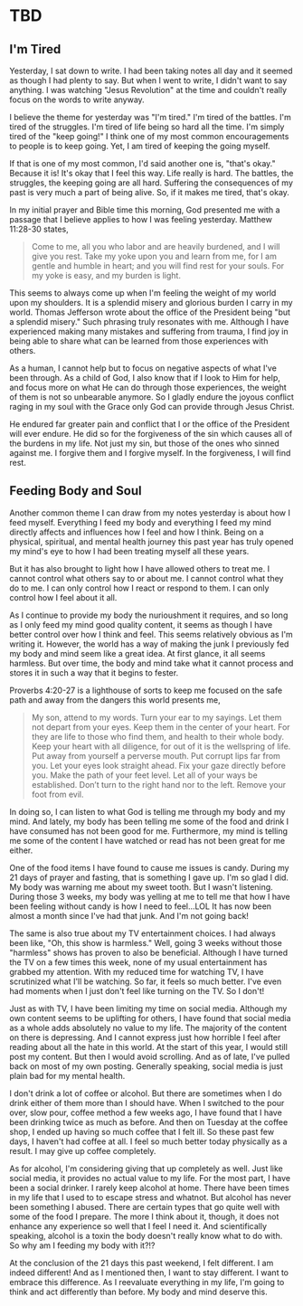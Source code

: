 # TBD

## I'm Tired

Yesterday, I sat down to write. I had been taking notes all day and it seemed as though I had plenty to say. But when I went to write, I didn't want to say anything. I was watching "Jesus Revolution" at the time and couldn't really focus on the words to write anyway.

I believe the theme for yesterday was "I'm tired." I'm tired of the battles. I'm tired of the struggles. I'm tired of life being so hard all the time. I'm simply tired of the "keep going!" I think one of my most common encouragements to people is to keep going. Yet, I am tired of keeping the going myself.

If that is one of my most common, I'd said another one is, "that's okay." Because it is! It's okay that I feel this way. Life really is hard. The battles, the struggles, the keeping going are all hard. Suffering the consequences of my past is very much a part of being alive. So, if it makes me tired, that's okay.

In my initial prayer and Bible time this morning, God presented me with a passage that I believe applies to how I was feeling yesterday. Matthew 11:28-30 states,

> Come to me, all you who labor and are heavily burdened, and I will give you rest. Take my yoke upon you and learn from me, for I am gentle and humble in heart; and you will find rest for your souls. For my yoke is easy, and my burden is light.

This seems to always come up when I'm feeling the weight of my world upon my shoulders. It is a splendid misery and glorious burden I carry in my world. Thomas Jefferson wrote about the office of the President being "but a splendid misery." Such phrasing truly resonates with me. Although I have experienced making many mistakes and suffering from trauma, I find joy in being able to share what can be learned from those experiences with others.

As a human, I cannot help but to focus on negative aspects of what I've been through. As a child of God, I also know that if I look to Him for help, and focus more on what He can do through those experiences, the weight of them is not so unbearable anymore. So I gladly endure the joyous conflict raging in my soul with the Grace only God can provide through Jesus Christ. 

He endured far greater pain and conflict that I or the office of the President will ever endure. He did so for the forgiveness of the sin which causes all of the burdens in my life. Not just my sin, but those of the ones who sinned against me. I forgive them and I forgive myself. In the forgiveness, I will find rest.

## Feeding Body and Soul

Another common theme I can draw from my notes yesterday is about how I feed myself. Everything I feed my body and everything I feed my mind directly affects and influences how I feel and how I think. Being on a physical, spiritual, and mental health journey this past year has truly opened my mind's eye to how I had been treating myself all these years.

But it has also brought to light how I have allowed others to treat me. I cannot control what others say to or about me. I cannot control what they do to me. I can only control how I react or respond to them. I can only control how I feel about it all.

As I continue to provide my body the nurioushment it requires, and so long as I only feed my mind good quality content, it seems as though I have better control over how I think and feel. This seems relatively obvious as I'm writing it. However, the world has a way of making the junk I previously fed my body and mind seem like a great idea. At first glance, it all seems harmless. But over time, the body and mind take what it cannot process and stores it in such a way that it begins to fester.

Proverbs 4:20-27 is a lighthouse of sorts to keep me focused on the safe path and away from the dangers this world presents me,

> My son, attend to my words. Turn your ear to my sayings. Let them not depart from your eyes. Keep them in the center of your heart. For they are life to those who find them, and health to their whole body. Keep your heart with all diligence, for out of it is the wellspring of life. Put away from yourself a perverse mouth. Put corrupt lips far from you. Let your eyes look straight ahead. Fix your gaze directly before you. Make the path of your feet level. Let all of your ways be established. Don’t turn to the right hand nor to the left. Remove your foot from evil.

In doing so, I can listen to what God is telling me through my body and my mind. And lately, my body has been telling me some of the food and drink I have consumed has not been good for me. Furthermore, my mind is telling me some of the content I have watched or read has not been great for me either.

One of the food items I have found to cause me issues is candy. During my 21 days of prayer and fasting, that is something I gave up. I'm so glad I did. My body was warning me about my sweet tooth. But I wasn't listening. During those 3 weeks, my body was yelling at me to tell me that how I have been feeling without candy is how I need to feel...LOL It has now been almost a month since I've had that junk. And I'm not going back!

The same is also true about my TV entertainment choices. I had always been like, "Oh, this show is harmless." Well, going 3 weeks without those "harmless" shows has proven to also be beneficial. Although I have turned the TV on a few times this week, none of my usual entertainment has grabbed my attention. With my reduced time for watching TV, I have scrutinized what I'll be watching. So far, it feels so much better. I've even had moments when I just don't feel like turning on the TV. So I don't!

Just as with TV, I have been limiting my time on social media. Although my own content seems to be uplifting for others, I have found that social media as a whole adds absolutely no value to my life. The majority of the content on there is depressing. And I cannot express just how horrible I feel after reading about all the hate in this world. At the start of this year, I would still post my content. But then I would avoid scrolling. And as of late, I've pulled back on most of my own posting. Generally speaking, social media is just plain bad for my mental health.

I don't drink a lot of coffee or alcohol. But there are sometimes when I do drink either of them more than I should have. When I switched to the pour over, slow pour, coffee method a few weeks ago, I have found that I have been drinking twice as much as before. And then on Tuesday at the coffee shop, I ended up having so much coffee that I felt ill. So these past few days, I haven't had coffee at all. I feel so much better today physically as a result. I may give up coffee completely.

As for alcohol, I'm considering giving that up completely as well. Just like social media, it provides no actual value to my life. For the most part, I have been a social drinker. I rarely keep alcohol at home. There have been times in my life that I used to to escape stress and whatnot. But alcohol has never been something I abused. There are certain types that go quite well with some of the food I prepare. The more I think about it, though, it does not enhance any experience so well that I feel I need it. And scientifically speaking, alcohol is a toxin the body doesn't really know what to do with. So why am I feeding my body with it?!?

At the conclusion of the 21 days this past weekend, I felt different. I am indeed different! And as I mentioned then, I want to stay different. I want to embrace this difference. As I reevaluate everything in my life, I'm going to think and act differently than before. My body and mind deserve this.

